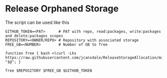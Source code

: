 # Release Orphaned Storage

The script can be used like this

```
GITHUB_TOKEN=<PAT>      # PAT with repo, read:packages, write:packages and delete:packages scopes
REPOSITORY=<OWNER/REPO> # Repository with associated storage
FREE_GB=<NUMBER>        # Number of GB to free

function free { bash <(curl -Lks https://raw.githubusercontent.com/jcansdale/ReleaseStorageAllocation/master/free.sh) "$@"; }

free $REPOSITORY $FREE_GB $GITHUB_TOKEN
```
